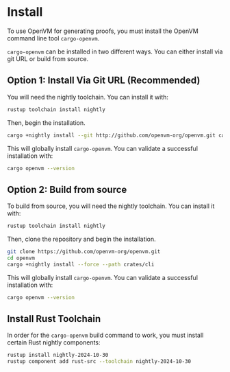 # Install

To use OpenVM for generating proofs, you must install the OpenVM command line tool `cargo-openvm`.

`cargo-openvm` can be installed in two different ways. You can either install via git URL or build from source.

## Option 1: Install Via Git URL (Recommended)

You will need the nightly toolchain. You can install it with:

```bash
rustup toolchain install nightly
```

Then, begin the installation.

```bash
cargo +nightly install --git http://github.com/openvm-org/openvm.git cargo-openvm
```

This will globally install `cargo-openvm`. You can validate a successful installation with:

```bash
cargo openvm --version
```

## Option 2: Build from source

To build from source, you will need the nightly toolchain. You can install it with:

```bash
rustup toolchain install nightly
```

Then, clone the repository and begin the installation.

```bash
git clone https://github.com/openvm-org/openvm.git
cd openvm
cargo +nightly install --force --path crates/cli
```

This will globally install `cargo-openvm`. You can validate a successful installation with:

```bash
cargo openvm --version
```

## Install Rust Toolchain

In order for the `cargo-openvm` build command to work, you must install certain Rust nightly components:

```bash
rustup install nightly-2024-10-30
rustup component add rust-src --toolchain nightly-2024-10-30
```
